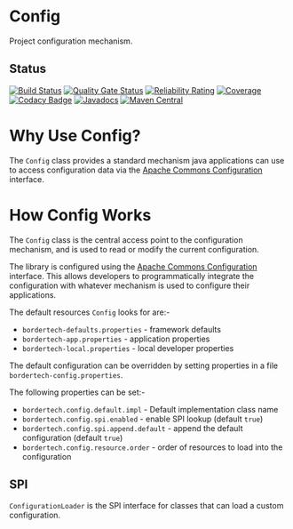 # Config
Project configuration mechanism.

## Status
[![Build Status](https://travis-ci.com/BorderTech/java-config.svg?branch=master)](https://travis-ci.com/BorderTech/java-config)
[![Quality Gate Status](https://sonarcloud.io/api/project_badges/measure?project=bordertech-java-config&metric=alert_status)](https://sonarcloud.io/dashboard?id=bordertech-java-config)
[![Reliability Rating](https://sonarcloud.io/api/project_badges/measure?project=bordertech-java-config&metric=reliability_rating)](https://sonarcloud.io/dashboard?id=bordertech-java-config)
[![Coverage](https://sonarcloud.io/api/project_badges/measure?project=bordertech-java-config&metric=coverage)](https://sonarcloud.io/dashboard?id=bordertech-java-config)
[![Codacy Badge](https://api.codacy.com/project/badge/Grade/738a3851c483470da86ffe1d047f344c)](https://www.codacy.com/app/BorderTech/java-config?utm_source=github.com&amp;utm_medium=referral&amp;utm_content=BorderTech/java-config&amp;utm_campaign=Badge_Grade)
[![Javadocs](https://www.javadoc.io/badge/com.github.bordertech.config/config.svg)](https://www.javadoc.io/doc/com.github.bordertech.config/config)
[![Maven Central](https://img.shields.io/maven-central/v/com.github.bordertech.config/config.svg?label=Maven%20Central)](https://search.maven.org/search?q=g:%22com.github.bordertech.config%22%20AND%20a:%22config%22)

# Why Use Config?
The `Config` class provides a standard mechanism java applications can use to access configuration data via the [Apache Commons Configuration](https://commons.apache.org/proper/commons-configuration/index.html) interface.

# How Config Works
The `Config` class is the central access point to the configuration mechanism, and is used to read or modify the
current configuration.

The library is configured using the [Apache Commons Configuration](https://commons.apache.org/proper/commons-configuration/index.html) interface. This allows developers to programmatically integrate the configuration with whatever mechanism is used to configure their applications.

The default resources `Config` looks for are:-
 * `bordertech-defaults.properties` - framework defaults
 * `bordertech-app.properties` - application properties
 * `bordertech-local.properties` - local developer properties

The default configuration can be overridden by setting properties in a file `bordertech-config.properties`.

The following properties can be set:-
* `bordertech.config.default.impl` - Default implementation class name
* `bordertech.config.spi.enabled` - enable SPI lookup (default `true`)
* `bordertech.config.spi.append.default` - append the default configuration (default `true`)
* `bordertech.config.resource.order` - order of resources to load into the configuration

## SPI
`ConfigurationLoader` is the SPI interface for classes that can load a custom configuration.

